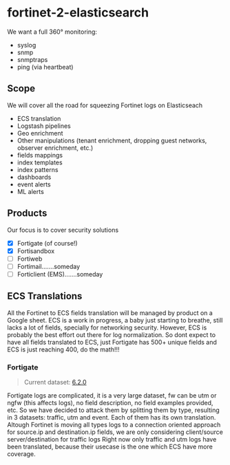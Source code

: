 # fortinet-2-elasticsearch
We want a full 360° monitoring: 
* syslog
* snmp
* snmptraps
* ping (via heartbeat)

## Scope
We will cover all the road for squeezing Fortinet logs on Elasticseach
* ECS translation
* Logstash pipelines
* Geo enrichment
* Other manipulations (tenant enrichment, dropping guest networks, observer enrichment, etc.)
* fields mappings
* index templates
* index patterns
* dashboards
* event alerts
* ML alerts

## Products 
Our focus is to cover security solutions
- [x] Fortigate (of course!)
- [x] Fortisandbox
- [ ] Fortiweb
- [ ] Fortimail.......someday
- [ ] Forticlient (EMS).......someday

## ECS Translations
All the Fortinet to ECS fields translation will be managed by product on a Google sheet.
ECS is a work in progress, a baby just starting to breathe, still lacks a lot of fields, specially for networking security. However, ECS is probably the best effort out there for log normalization. 
So dont expect to have all fields translated to ECS, just Fortigate has 500+ unique fields and ECS is just reaching 400, do the math!!!

### Fortigate
> Current dataset: [6.2.0](https://fortinetweb.s3.amazonaws.com/docs.fortinet.com/v2/attachments/be3d0e3d-4b62-11e9-94bf-00505692583a/FortiOS_6.2.0_Log_Reference.pdf)

Fortigate logs are complicated, it is a very large dataset, fw can be utm or ngfw (this affects logs), no field description, no field examples provided, etc. So we have decided to attack them by splitting them by type, resulting in 3 datasets: traffic, utm and event. Each of them has its own translation.
Altough Fortinet is moving all types logs to a connection oriented approach for source.ip and destination.ip fields, we are only considering client/source server/destination for traffic logs
Right now only traffic and utm logs have been translated, because their usecase is the one which ECS have more coverage.

